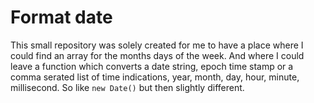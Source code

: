 # Format date

This small repository was solely created for me to have a place where I could find an array for the months days of the week. And where I could leave a function which converts a date string, epoch time stamp or a comma serated list of time indications, year, month, day, hour, minute, millisecond. So like `new Date()` but then slightly different.  
